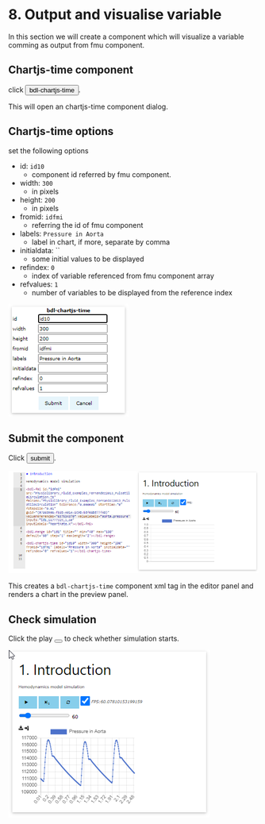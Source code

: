 # 8. Output and visualise variable

In this section we will create a component which will visualize a variable comming as output from fmu component.

## Chartjs-time component

click <button>bdl-chartjs-time</button>.

This will open an chartjs-time component dialog.

## Chartjs-time options

set the following options
- id: `id10` 
  - component id referred by fmu component.
- width: `300` 
  - in pixels
- height: `200` 
  - in pixels
- fromid: `idfmi` 
  - referring the id of fmu component
- labels: `Pressure in Aorta` 
  - label in chart, if more, separate by comma
- initialdata: `` 
  - some initial values to be displayed
- refindex: `0` 
  - index of variable referenced from fmu component array
- refvalues: `1`
  - number of variables to be displayed from the reference index

![EditorChart1](EditorChart1.png)

## Submit the component

Click <button>submit</button>.

![EditorChartPreview](EditorChartPreview.png)

This creates a `bdl-chartjs-time` component xml tag in the editor panel and renders a chart in the preview panel.

## Check simulation

Click the play <button><i class="fa fa-play"></i></button> to check whether simulation starts.

![EditorChartPlay](EditorChartPlay.png)



